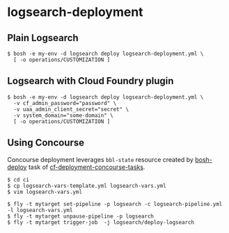 # logsearch-deployment

## Plain Logsearch
```
$ bosh -e my-env -d logsearch deploy logsearch-deployment.yml \
  [ -o operations/CUSTOMIZATION ]
```

## Logsearch with Cloud Foundry plugin
```
$ bosh -e my-env -d logsearch deploy logsearch-deployment.yml \
  -v cf_admin_password="password" \
  -v uaa_admin_client_secret="secret" \
  -v system_domain="some-domain" \
  [ -o operations/CUSTOMIZATION ]
```

## Using Concourse
Concourse deployment leverages `bbl-state` resource created by [bosh-deploy](https://github.com/cloudfoundry/cf-deployment-concourse-tasks/tree/master/bosh-deploy) task of [cf-deployment-concourse-tasks](https://github.com/cloudfoundry/cf-deployment-concourse-tasks).

```
$ cd ci
$ cp logsearch-vars-template.yml logsearch-vars.yml
$ vim logsearch-vars.yml

$ fly -t mytarget set-pipeline -p logsearch -c logsearch-pipeline.yml -l logsearch-vars.yml
$ fly -t mytarget unpause-pipeline -p logsearch
$ fly -t mytarget trigger-job  -j logsearch/deploy-logsearch
```

